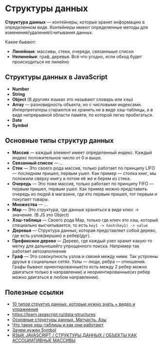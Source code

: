 # Структуры данных

**Структура данных** — контейнеры, которые хранят информацию в определенном виде. Контейнеры имеют определенные методы для изменения/удаления/считывания данных.

Какие бывают:
* **Линейные**: массивы, стеки, очереди, связанныые списки
* **Нелинейые**: граф, деревья. Всё что угодно, если обход будет происходиться не линейно

## Структуры данных в JavaScript
* **Number**
* **String**
* **Object** (В другиях языках это называют словарь или хэш)
* **Array** — разновидность объекта, но с числовыми индексами. Интерпретаторы стараются их хранить не в виде хэш-таблицы, а в виде непрерывной области памяти, по которой легко пробегаться.
* **Date**
* **Symbol**

## Основные типы структур данных
* **Массив** — каждый элемент имеет определенный индекс. Каждый индекс положительное число от 0 и выше.
* **Связанный список** — ...
* **Стек** — Это своего рода массив, только работает по принципу LIFO — последним пришел, первым ушел. Как пример — стопка книг, мы положили сверху книгу и потом её же и берем из стека.
* **Очередь** — Это тоже массив, только работает по принципу FIFO — первым пришел, первым ушел. Как пример можно представить очередь из людей в магазине, где кто первым пришел, тот первым и покупает товары.
* **Множества** — ...
* **Map** — Это структура, где данные храняться в виде клюс -> значение. (В JS это Object)
* **Хэш-таблица** — Своего рода Map, только где ключ это хэш, который специально высчитывается, то есть `key1 -> hash(key1) -> value`
* **Деревья** — Структура данных, которая представляет собой дерево, где есть узлов(вершин) и ребер(дуг).
* **Префиксное дерево** — Дерево, где каждый узел хранит какую-то метку для дальнешейго упрощенного поиска. Например так работает автозаполнение
* **Граф** — Это совокупность узлов и связей между ними. Так устроены друзья в социальных сетях. Узлы — люди, ребра — отношения. Графы бывают ориентированные(то есть между 2 ребер можно двигаться только в  направлении) и неориентированные(из ребер можно двигаться в любом направлении).

## Полезные ссылки
* [10 типов структур данных, которые нужно знать + видео и упражнения](https://habr.com/ru/company/netologyru/blog/334914/)
* https://learn.javascript.ru/data-structures
* [Основные структуры данных. Матчасть. Азы](https://habr.com/ru/post/422259/)
* [Что такое хеш-таблицы и как они работают](https://ruhighload.com/Что+такое+хеш-таблицы+и+как+они+работают)
* [Зачем нужен Symbol](https://medium.com/@abraztsov/%D0%B7%D0%B0%D1%87%D0%B5%D0%BC-%D0%BE%D0%BD%D0%B8-%D0%BD%D1%83%D0%B6%D0%BD%D1%8B-%D0%B2-javascript-symbol-iterator-generator-d5d186b4f1bd)
* [ЯЗЫК JAVASCRIPT / СТРУКТУРЫ ДАННЫХ / ОБЪЕКТЫ КАК АССОЦИАТИВНЫЕ МАССИВЫ](https://itvolution.wordpress.com/2017/08/06/язык-javascript-структуры-данных-объекты-как-а/)